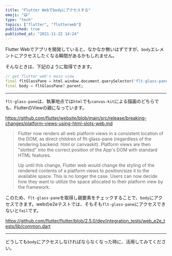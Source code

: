 ```yaml
---
title: "Flutter Webでbodyにアクセスする"
emoji: "😃"
type: "tech"
topics: ["flutter", "flutterweb"]
published: true
published_at: "2021-11-22 14:24"
---
```


Flutter Webでアプリを開発していると、なかなか無いはずですが、`body`エレメントにアクセスしたくなる瞬間があるかもしれません。

そんなときは、下記のように取得できます。

```dart
// get flutter web's main view
final fltGlassPane = html.window.document.querySelector('flt-glass-pane');
final body = fltGlassPane?.parent;
```

---

`flt-glass-pane`は、執筆地点では`html`でも`canvas-kit`による描画のどちらでも、FlutterのViewの親になっています。

https://github.com/flutter/website/blob/main/src/release/breaking-changes/platform-views-using-html-slots-web.md

> Flutter now renders all web platform views in a consistent location of the DOM, as direct children of flt-glass-pane (regardless of the rendering backend: html or canvaskit). Platform views are then "slotted" into the correct position of the App's DOM with standard HTML features.
> 
> Up until this change, Flutter web would change the styling of the rendered contents of a platform views to position/size it to the available space. This is no longer the case. Users can now decide how they want to utilize the space allocated to their platform view by the framework.

このため、`flt-glass-pane`を取得し親要素をチェックすることで、`body`にアクセスできます。webのe2eテストでは、そもそも`flt-glass-pane`にアクセスできないと`fail`です。

https://github.com/flutter/flutter/blob/2.5.0/dev/integration_tests/web_e2e_tests/lib/common.dart

---

どうしても`body`にアクセスしなければならなくなった時に、活用してみてください。